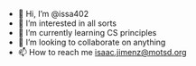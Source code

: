 - 👋 Hi, I’m @issa402
- 👀 I’m interested in all sorts
- 🌱 I’m currently learning CS principles
- 💞️ I’m looking to collaborate on anything
- 📫 How to reach me isaac.jimenz@motsd.org

<!---
issa402/issa402 is a ✨ special ✨ repository because its `README.md` (this file) appears on your GitHub profile.
You can click the Preview link to take a look at your changes.
--->
